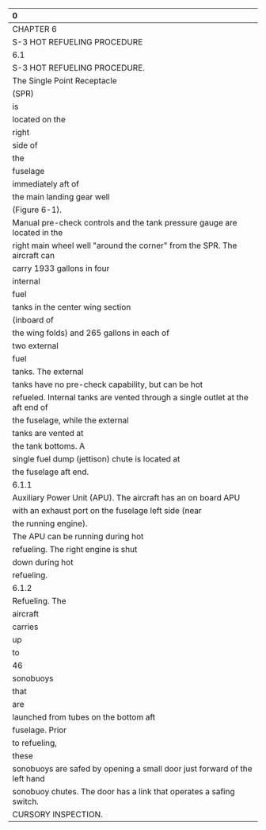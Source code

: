| 0                                                                             |
|:------------------------------------------------------------------------------|
| CHAPTER 6                                                                     |
| S-3 HOT REFUELING PROCEDURE                                                   |
| 6.1                                                                           |
| S-3 HOT REFUELING PROCEDURE.                                                  |
| The Single Point Receptacle                                                   |
| (SPR)                                                                         |
| is                                                                            |
| located on the                                                                |
| right                                                                         |
| side of                                                                       |
| the                                                                           |
| fuselage                                                                      |
| immediately aft of                                                            |
| the main landing gear well                                                    |
| (Figure 6-1).                                                                 |
| Manual pre-check controls and the tank pressure gauge are located in the      |
| right main wheel well "around the corner" from the SPR. The aircraft can      |
| carry 1933 gallons in four                                                    |
| internal                                                                      |
| fuel                                                                          |
| tanks in the center wing section                                              |
| (inboard of                                                                   |
| the wing folds) and 265 gallons in each of                                    |
| two external                                                                  |
| fuel                                                                          |
| tanks. The external                                                           |
| tanks have no pre-check capability, but can be hot                            |
| refueled. Internal tanks are vented through a single outlet at the aft end of |
| the fuselage, while the external                                              |
| tanks are vented at                                                           |
| the tank bottoms. A                                                           |
| single fuel dump (jettison) chute is located at                               |
| the fuselage aft end.                                                         |
| 6.1.1                                                                         |
| Auxiliary Power Unit (APU). The aircraft has an on board APU                  |
| with an exhaust port on the fuselage left side (near                          |
| the running engine).                                                          |
| The APU can be running during hot                                             |
| refueling. The right engine is shut                                           |
| down during hot                                                               |
| refueling.                                                                    |
| 6.1.2                                                                         |
| Refueling. The                                                                |
| aircraft                                                                      |
| carries                                                                       |
| up                                                                            |
| to                                                                            |
| 46                                                                            |
| sonobuoys                                                                     |
| that                                                                          |
| are                                                                           |
| launched from tubes on the bottom aft                                         |
| fuselage. Prior                                                               |
| to refueling,                                                                 |
| these                                                                         |
| sonobuoys are safed by opening a small door just forward of the left hand     |
| sonobuoy chutes. The door has a link that operates a safing switch.           |
| CURSORY INSPECTION.                                                           |